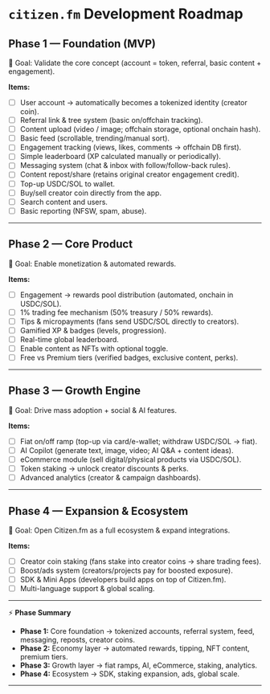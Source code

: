# `citizen.fm` Development Roadmap

## **Phase 1 — Foundation (MVP)**

🎯 Goal: Validate the core concept (account = token, referral, basic content + engagement).

**Items:**

* [ ] User account → automatically becomes a tokenized identity (creator coin).
* [ ] Referral link & tree system (basic on/offchain tracking).
* [ ] Content upload (video / image; offchain storage, optional onchain hash).
* [ ] Basic feed (scrollable, trending/manual sort).
* [ ] Engagement tracking (views, likes, comments → offchain DB first).
* [ ] Simple leaderboard (XP calculated manually or periodically).
* [ ] Messaging system (chat & inbox with follow/follow-back rules).
* [ ] Content repost/share (retains original creator engagement credit).
* [ ] Top-up USDC/SOL to wallet.
* [ ] Buy/sell creator coin directly from the app.
* [ ] Search content and users.
* [ ] Basic reporting (NFSW, spam, abuse).

---

## **Phase 2 — Core Product**

🎯 Goal: Enable monetization & automated rewards.

**Items:**

* [ ] Engagement → rewards pool distribution (automated, onchain in USDC/SOL).
* [ ] 1% trading fee mechanism (50% treasury / 50% rewards).
* [ ] Tips & micropayments (fans send USDC/SOL directly to creators).
* [ ] Gamified XP & badges (levels, progression).
* [ ] Real-time global leaderboard.
* [ ] Enable content as NFTs with optional toggle.
* [ ] Free vs Premium tiers (verified badges, exclusive content, perks).

---

## **Phase 3 — Growth Engine**

🎯 Goal: Drive mass adoption + social & AI features.

**Items:**

* [ ] Fiat on/off ramp (top-up via card/e-wallet; withdraw USDC/SOL → fiat).
* [ ] AI Copilot (generate text, image, video; AI Q&A + content ideas).
* [ ] eCommerce module (sell digital/physical products via USDC/SOL).
* [ ] Token staking → unlock creator discounts & perks.
* [ ] Advanced analytics (creator & campaign dashboards).

---

## **Phase 4 — Expansion & Ecosystem**

🎯 Goal: Open Citizen.fm as a full ecosystem & expand integrations.

**Items:**

* [ ] Creator coin staking (fans stake into creator coins → share trading fees).
* [ ] Boost/ads system (creators/projects pay for boosted exposure).
* [ ] SDK & Mini Apps (developers build apps on top of Citizen.fm).
* [ ] Multi-language support & global scaling.

---

⚡ **Phase Summary**

* **Phase 1:** Core foundation → tokenized accounts, referral system, feed, messaging, reposts, creator coins.
* **Phase 2:** Economy layer → automated rewards, tipping, NFT content, premium tiers.
* **Phase 3:** Growth layer → fiat ramps, AI, eCommerce, staking, analytics.
* **Phase 4:** Ecosystem → SDK, staking expansion, ads, global scale.

---
